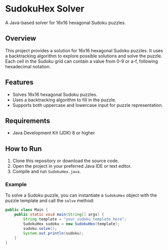 # SudokuHex Solver

A Java-based solver for 16x16 hexagonal Sudoku puzzles.

## Overview

This project provides a solution for 16x16 hexagonal Sudoku puzzles. It uses a backtracking algorithm to explore possible solutions and solve the puzzle. Each cell in the Sudoku grid can contain a value from 0-9 or a-f, following hexadecimal notation.

## Features

- Solves 16x16 hexagonal Sudoku puzzles.
- Uses a backtracking algorithm to fill in the puzzle.
- Supports both uppercase and lowercase input for puzzle representation.

## Requirements

- Java Development Kit (JDK) 8 or higher

## How to Run

1. Clone this repository or download the source code.
2. Open the project in your preferred Java IDE or text editor.
3. Compile and run `SudokuHex.java`.

### Example

To solve a Sudoku puzzle, you can instantiate a `SudokuHex` object with the puzzle template and call the `solve` method:

```java
public class Main {
    public static void main(String[] args) {
        String template = "your_sudoku_template_here";
        SudokuHex sudoku = new SudokuHex(template);
        sudoku.solve();
        System.out.println(sudoku);
    }
}
